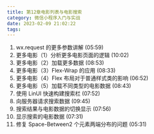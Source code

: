 ```yaml
---
title: 第12章电影列表与电影搜索
category: 微信小程序入门与实战
date: 2023-02-09 21:02:22
tags:
---
```


1. wx.request 的更多参数讲解 (05:59)
2. 更多电影（1）分析更多电影页面的逻辑 (10:02)
3. 更多电影（2）加载更多数据 (08:53)
4. 更多电影（3）Flex-Wrap 的应用 (08:33)
5. 更多电影（4）Flex 布局对于普通样式类的影响 (06:52)
6. 更多电影（5）加载不同类型的电影数据 (08:43)
7. 使用 LinUI 快速构建搜索栏 (07:52)
8. 向服务器请求搜索数据 (09:45)
9. 搜索结果与电影数据的切换显示 (07:56)
10. 显示搜索的电影数据 (07:31)
11. 修复 Space-Between2 个元素两端分布的问题 (05:31)
